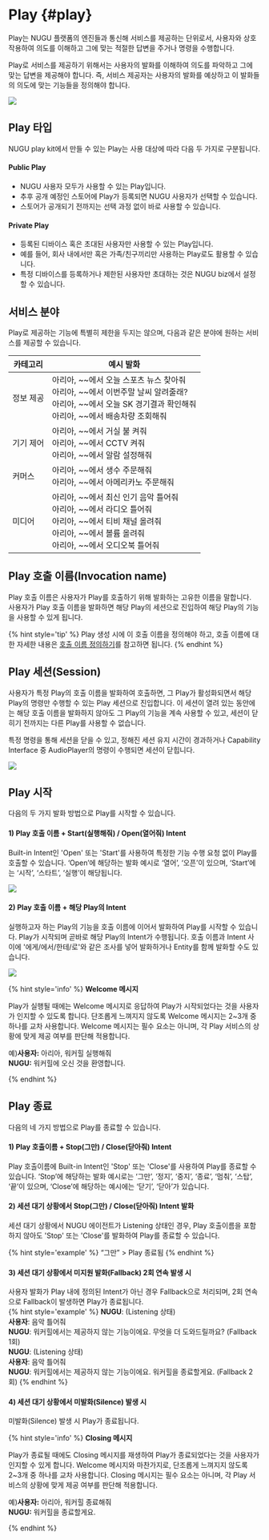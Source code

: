 Play {#play}
================

Play는 NUGU 플랫폼의 엔진들과 통신해 서비스를 제공하는 단위로서, 사용자와 상호 작용하여 의도를 이해하고 그에 맞는 적절한 답변을 주거나 명령을 수행합니다.  

Play로 서비스를 제공하기 위해서는 사용자의 발화를 이해하여 의도를 파악하고 그에 맞는 답변을 제공해야 합니다. 즉, 서비스 제공자는 사용자의 발화를 예상하고 이 발화들의 의도에 맞는 기능들을 정의해야 합니다.

![](/images/nugu-developers-an-overview/ch1_111_01.png)

## Play 타입

NUGU play kit에서 만들 수 있는 Play는 사용 대상에 따라 다음 두 가지로 구분됩니다.

#### Public Play

* NUGU 사용자 모두가 사용할 수 있는 Play입니다.
* 추후 공개 예정인 스토어에 Play가 등록되면 NUGU 사용자가 선택할 수 있습니다.
* 스토어가 공개되기 전까지는 선택 과정 없이 바로 사용할 수 있습니다.

#### Private Play

* 등록된 디바이스 혹은 초대된 사용자만 사용할 수 있는 Play입니다.
* 예를 들어, 회사 내에서만 혹은 가족/친구끼리만 사용하는 Play로도 활용할 수 있습니다.
* 특정 디바이스를 등록하거나 제한된 사용자만 초대하는 것은 NUGU biz에서 설정할 수 있습니다.

## 서비스 분야

Play로 제공하는 기능에 특별히 제한을 두지는 않으며, 다음과 같은 분야에 원하는 서비스를 제공할 수 있습니다.

| 카테고리  | 예시 발화                     |
|-------|---------------------------|
| 정보 제공 | 아리아, ~~에서 오늘 스포츠 뉴스 찾아줘 <br> 아리아, ~~에서 이번주말 날씨 알려줄래?  <br> 아리아, ~~에서 오늘 SK 경기결과 확인해줘 <br> 아리아, ~~에서 배송차량 조회해줘       |
| 기기 제어 | 아리아, ~~에서 거실 불 켜줘  <br> 아리아, ~~에서 CCTV 켜줘  <br> 아리아, ~~에서 알람 설정해줘         |
| 커머스   | 아리아, ~~에서 생수 주문해줘  <br> 아리아, ~~에서 아메리카노 주문해줘      |
| 미디어   | 아리아, ~~에서 최신 인기 음악 틀어줘 <br> 아리아, ~~에서 라디오 틀어줘  <br> 아리아, ~~에서 티비 채널 올려줘 <br> 아리아, ~~에서 볼륨 올려줘  <br> 아리아, ~~에서 오디오북 틀어줘        |

##  Play 호출 이름(Invocation name)

Play 호출 이름은 사용자가 Play를 호출하기 위해 발화하는 고유한 이름을 말합니다.  
사용자가 Play 호출 이름을 발화하면 해당 Play의 세션으로 진입하여 해당 Play의 기능을 사용할 수 있게 됩니다.

{% hint style='tip' %}
Play 생성 시에 이 호출 이름을 정의해야 하고, 호출 이름에 대한 자세한 내용은 [호출 이름 정의하기](/play-registration-and-review/register-a-play.md#define-an-invocation-name)를 참고하면 됩니다.
{% endhint %}


## Play 세션(Session)

사용자가 특정 Play의 호출 이름을 발화하여 호출하면, 그 Play가 활성화되면서 해당 Play의 명령만 수행할 수 있는 Play 세션으로 진입합니다. 이 세션이 열려 있는 동안에는 해당 호출 이름을 발화하지 않아도 그 Play의 기능을 계속 사용할 수 있고, 세션이 닫히기 전까지는 다른 Play를 사용할 수 없습니다.

특정 명령을 통해 세션을 닫을 수 있고, 정해진 세션 유지 시간이 경과하거나 Capability Interface 중 AudioPlayer의 명령이 수행되면 세션이 닫힙니다.

![](/images/nugu-developers-an-overview/ch1_111_02.png)

## Play 시작

다음의 두 가지 발화 방법으로 Play를 시작할 수 있습니다.

#### 1) Play 호출 이름 + Start(실행해줘) / Open(열어줘) Intent

Built-in Intent인 'Open' 또는 'Start'를 사용하여 특정한 기능 수행 요청 없이 Play를 호출할 수 있습니다. ‘Open’에 해당하는 발화 예시로 ‘열어’, ‘오픈’이 있으며, ‘Start’에는 ‘시작’, ‘스타트’, ‘실행’이 해당됩니다.

![](/images/nugu-developers-an-overview/ch1_111_03.png)

#### 2) Play 호출 이름 + 해당 Play의 Intent

실행하고자 하는 Play의 기능을 호출 이름에 이어서 발화하여 Play를 시작할 수 있습니다. Play가 시작되며 곧바로 해당 Play의 Intent가 수행됩니다. 호출 이름과 Intent 사이에 '에게/에서/한테/로'와 같은 조사를 넣어 발화하거나 Entity를 함께 발화할 수도 있습니다.

![](/images/nugu-developers-an-overview/ch1_111_04.png)

{% hint style='info' %}
**Welcome 메시지**

Play가 실행될 때에는 Welcome 메시지로 응답하여 Play가 시작되었다는 것을 사용자가 인지할 수 있도록 합니다. 단조롭게 느껴지지 않도록 Welcome 메시지는 2~3개 중 하나를 교차 사용합니다. Welcome 메시지는 필수 요소는 아니며, 각 Play 서비스의 상황에 맞게 제공 여부를 판단해 적용합니다.

<div class="info-desc">
  <div class="first"><span>예)</span><strong>사용자:</strong> 아리아, 워커힐 실행해줘 </div>
  <div><strong>NUGU:</strong> 워커힐에 오신 것을 환영합니다. </div>
</div>

{% endhint %}


## Play 종료

다음의 네 가지 방법으로 Play를 종료할 수 있습니다.

#### 1) Play 호출이름 + Stop(그만) / Close(닫아줘) Intent

Play 호출이름에 Built-in Intent인 'Stop' 또는 'Close'를 사용하여 Play를 종료할 수 있습니다. ‘Stop’에 해당하는 발화 예시로는 ‘그만’, ‘정지’, ‘중지’, ‘종료’, ‘멈춰’, ‘스탑’, ‘끝’이 있으며, ‘Close’에 해당하는 예시에는 ‘닫기’, ‘닫아’가 있습니다.

#### 2) 세션 대기 상황에서 Stop(그만) / Close(닫아줘) Intent 발화 

세션 대기 상황에서 NUGU 에이전트가 Listening 상태인 경우, Play 호출이름을 포함하지 않아도 'Stop' 또는 'Close'를 발화하여 Play를 종료할 수 있습니다.  

{% hint style='example' %}
“그만” > Play 종료됨
{% endhint %}


#### 3) 세션 대기 상황에서 미지원 발화(Fallback) 2회 연속 발생 시

사용자 발화가 Play 내에 정의된 Intent가 아닌 경우 Fallback으로 처리되며, 2회 연속으로 Fallback이 발생하면 Play가 종료됩니다.  
{% hint style='example' %}
**NUGU**: (Listening 상태)  
**사용자**: 음악 틀어줘  
**NUGU**: 워커힐에서는 제공하지 않는 기능이에요. 무엇을 더 도와드릴까요? (Fallback 1회)  
**NUGU**: (Listening 상태)  
**사용자**: 음악 틀어줘  
**NUGU**: 워커힐에서는 제공하지 않는 기능이에요. 워커힐을 종료할게요. (Fallback 2회)
{% endhint %}


#### 4) 세션 대기 상황에서 미발화(Silence) 발생 시

미발화(Silence) 발생 시 Play가 종료됩니다.

{% hint style='info' %}
**Closing 메시지**

Play가 종료될 때에도 Closing 메시지를 재생하여 Play가 종료되었다는 것을 사용자가 인지할 수 있게 합니다. Welcome 메시지와 마찬가지로, 단조롭게 느껴지지 않도록 2~3개 중 하나를 교차 사용합니다. Closing 메시지는 필수 요소는 아니며, 각 Play 서비스의 상황에 맞게 제공 여부를 판단해 적용합니다.  

<div class="info-desc">
  <div class="first"><span>예)</span><strong>사용자:</strong> 아리아, 워커힐 종료해줘 </div>
  <div><strong>NUGU:</strong> 워커힐을 종료할게요. </div>
</div>

{% endhint %}